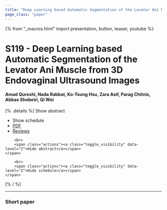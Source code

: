 ```yaml
---
title: "Deep Learning based Automatic Segmentation of the Levator Ani Muscle from 3D Endovaginal Ultrasound Images"
page_class: "paper"
---
```


{% from "_macros.html" import presentation, button, teaser, youtube %}

# S119 - Deep Learning based Automatic Segmentation of the Levator Ani Muscle from 3D Endovaginal Ultrasound Images

#### Amad Qureshi, Nada Rabbat, Ko-Tsung Hsu, Zara Asif, Parag Chitnis, Abbas Shobeiri, Qi Wei

[% .details %]
<a class="toggle_visibility" data-selector=".abstract" data-level="3">Show abstract</a>
- <a class="toggle_visibility" data-selector=".schedule" data-level="3">Show schedule</a>
- <a href="https://openreview.net/pdf?id=">PDF</a>
- <a href="https://openreview.net/forum?id=">Reviews</a>

<p>
    <span class="abstract">
        
        <br>
        <span class="actions"><a class="toggle_visibility" data-level="2">Hide abstract</a></span>
    </span>
</p>

<p>
    <span class="schedule">
        
        <br>
        <span class="actions"><a class="toggle_visibility" data-level="2">Hide schedule</a></span>
    </span>
</p>
[% / %]

---


### Short paper
